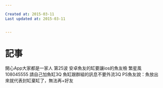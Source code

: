 ```yaml
---

Created at: 2015-03-11
Last updated at: 2015-03-11


---
```


# 記事


開心App大家都是一家人
第25波
安卓魚友的缸要讓ios的魚友檢
繁星風
108045555
請自己加魚缸3Q
魚缸跟群組的訊息不要外流3Q
PS魚友說：魚放出來就代表封缸棄缸了，無法再+好友

